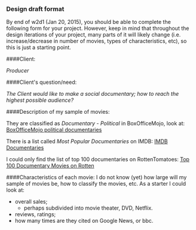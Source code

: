 ### Design draft format

By end of w2d1 (Jan 20, 2015), you should be able to complete the following form for your project. However, keep in mind that throughout the design iterations of your project, many parts of it will likely change (i.e. increase/decrease in number of movies, types of characteristics, etc), so this is just a starting point.

####Client:

*Producer*

####Client's question/need:

*The Client would like to make a social documentary; how to reach the highest possible audience?*

####Description of my sample of movies:

They are classified as *Documentary - Political* in BoxOfficeMojo, look at:
[BoxOfficeMojo political documentaries](http://boxofficemojo.com/genres/chart/?id=politicaldoc.htm "BoxOfficeMojo political documentaries")

There is a list called *Most Popular Documentaries* on IMDB:
[IMDB Documentaries](http://www.imdb.com/search/title?title_type=documentary&sort=moviemeter,asc "IMDB Documentaries")

I could only find the list of top 100 documentaries on RottenTomatoes:
[Top 100 Documentary Movies on Rotten](http://www.rottentomatoes.com/top/bestofrt/top_100_documentary_movies/?category=8 "Top 100 Documentaries on Rotten")

####Characteristics of each movie:
I do not know (yet) how large will my sample of movies be, how to classify the movies, etc. As a starter I could look at:

* overall sales;
    - perhaps subdivided into movie theater, DVD, Netflix.
* reviews, ratings;
* how many times are they cited on Google News, or bbc.
